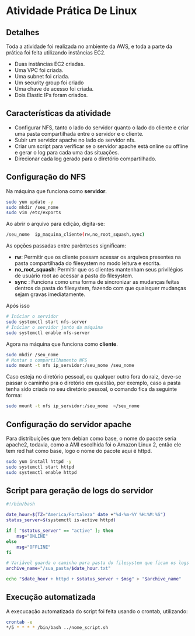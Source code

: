 # Atividade Prática De Linux
## Detalhes
Toda a atividade foi realizada no ambiente da AWS, e toda a parte da prática foi feita utilizando instâncias EC2.

- Duas instâncias EC2 criadas.
- Uma VPC foi criada.
- Uma subnet foi criada.
- Um security group foi criado
- Uma chave de acesso foi criada.
- Dois Elastic IPs foram criados.

## Características da atividade

- Configurar NFS, tanto o lado do servidor quanto o lado do cliente e criar uma pasta compartilhada entre o servidor e o cliente.
- Subir um servidor apache no lado do servidor nfs.
- Criar um script para verificar se o servidor apache está online ou offline e gerar o log para cada uma das situações.
- Direcionar cada log gerado para o diretório compartilhado.

## Configuração do NFS


Na máquina que funciona como **servidor**.

```sh
sudo yum update -y
sudo mkdir /seu_nome
sudo vim /etc/exports
```

Ao abrir o arquivo para edição, digita-se:

```sh
/seu_nome  ip_maquina_cliente(rw,no_root_squash,sync)
```

As opções passadas entre parênteses significam:
- **rw**: Permitir que os cliente possam acessar os arquivos presentes na pasta compartilhada do filesystem no modo leitura e escrita.
- **no_root_squash**: Permitir que os clientes mantenham seus privilégios de usuário root ao acessar a pasta do filesystem.
- **sync** : Funciona como uma forma de sincronizar as mudanças feitas dentros da pasta do filesystem, fazendo com que quaisquer mudanças sejam gravas imediatamente.


Após isso 

```sh
# Iniciar o servidor
sudo systemctl start nfs-server
# Iniciar o servidor junto da máquina
sudo systemctl enable nfs-server 
```

Agora na máquina que funciona como **cliente**.

```sh
sudo mkdir /seu_nome
# Montar o compartilhamento NFS
sudo mount -t nfs ip_servidor:/seu_nome /seu_nome
```

Caso esteja no diretório pessoal, ou qualquer outro fora do raiz, deve-se passar o caminho pra o diretório em questão, por exemplo, caso a pasta tenha sido criada no seu diretório pessoal, o comando fica da seguinte forma: 

```sh
sudo mount -t nfs ip_servidor:/seu_nome  ~/seu_nome
```

## Configuração do servidor apache

Para distribuições que tem debian como base, o nome do pacote seria apache2, todavia, como a AMI escolhida foi o Amazon Linux 2, então ele tem red hat como base, logo o nome do pacote aqui é httpd.

```sh
sudo yum install httpd -y
sudo systemctl start httpd
sudo systemctl enable httpd
```

## Script para geração de logs do servidor 

```sh
#!/bin/bash

date_hour=$(TZ="America/Fortaleza" date +"%d-%m-%Y %H:%M:%S")
status_server=$(systemctl is-active httpd)

if [ "$status_server" == "active" ]; then
    msg="ONLINE"
else
    msg="OFFLINE"
fi

# Variável guarda o caminho para pasta do filesystem que ficam os logs
archive_name="/sua_pasta/$date_hour.txt"

echo "$date_hour + httpd + $status_server + $msg" > "$archive_name"

```

## Execução automatizada

A execucação automatizada do script foi feita usando o crontab, utilizando:

```sh
crontab -e
*/5 * * * * /bin/bash ../nome_script.sh
```
